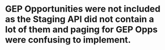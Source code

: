 # GEP Opportunities were not included as the Staging API did not contain a lot of them and paging for GEP Opps were confusing to implement.
